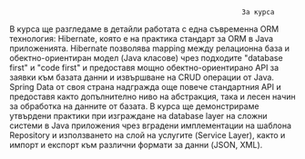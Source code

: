                                                              За курса

В курса ще разгледаме в детайли работата с една съвременна ORM технология: Hibernate, която е на практика стандарт за ORM в Java приложенията. Hibernate позволява mapping между релационна база и обектно-ориентиран модел (Java класове) чрез подходите "database first" и "code first" и предоставя мощно обектно-ориентирано API за заявки към базата данни и извършване на CRUD операции от Java. Spring Data от своя страна надгражда още повече стандартния API и предоставя както допълнително ниво на абстракция, така и лесен начин за обработка на данните от базата. В курса ще демонстрираме утвърдени практики при изграждане на database layer на сложни системи в Java приложения чрез вградени имплементации на шаблона Repository и използването на слой на услугите (Service Layer), както и импорт и експорт към различни формати за данни (JSON, XML).
